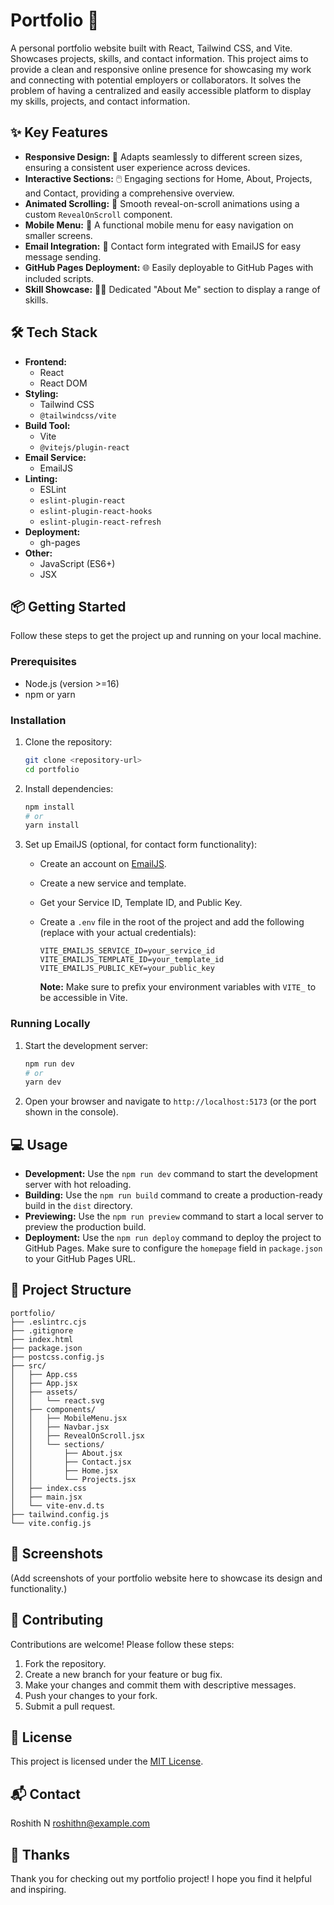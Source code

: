 # Portfolio 🚀

A personal portfolio website built with React, Tailwind CSS, and Vite. Showcases projects, skills, and contact information. This project aims to provide a clean and responsive online presence for showcasing my work and connecting with potential employers or collaborators. It solves the problem of having a centralized and easily accessible platform to display my skills, projects, and contact information.

## ✨ Key Features

- **Responsive Design:** 📱 Adapts seamlessly to different screen sizes, ensuring a consistent user experience across devices.
- **Interactive Sections:** 🖱️ Engaging sections for Home, About, Projects, and Contact, providing a comprehensive overview.
- **Animated Scrolling:** 📜 Smooth reveal-on-scroll animations using a custom `RevealOnScroll` component.
- **Mobile Menu:** 🍔 A functional mobile menu for easy navigation on smaller screens.
- **Email Integration:** 📧 Contact form integrated with EmailJS for easy message sending.
- **GitHub Pages Deployment:** 🌐 Easily deployable to GitHub Pages with included scripts.
- **Skill Showcase:** 🤹‍♀️ Dedicated "About Me" section to display a range of skills.

## 🛠️ Tech Stack

- **Frontend:**
    - React
    - React DOM
- **Styling:**
    - Tailwind CSS
    - `@tailwindcss/vite`
- **Build Tool:**
    - Vite
    - `@vitejs/plugin-react`
- **Email Service:**
    - EmailJS
- **Linting:**
    - ESLint
    - `eslint-plugin-react`
    - `eslint-plugin-react-hooks`
    - `eslint-plugin-react-refresh`
- **Deployment:**
    - gh-pages
- **Other:**
    - JavaScript (ES6+)
    - JSX

## 📦 Getting Started

Follow these steps to get the project up and running on your local machine.

### Prerequisites

- Node.js (version >=16)
- npm or yarn

### Installation

1.  Clone the repository:

    ```bash
    git clone <repository-url>
    cd portfolio
    ```

2.  Install dependencies:

    ```bash
    npm install
    # or
    yarn install
    ```

3.  Set up EmailJS (optional, for contact form functionality):

    -   Create an account on [EmailJS](https://www.emailjs.com/).
    -   Create a new service and template.
    -   Get your Service ID, Template ID, and Public Key.
    -   Create a `.env` file in the root of the project and add the following (replace with your actual credentials):

        ```
        VITE_EMAILJS_SERVICE_ID=your_service_id
        VITE_EMAILJS_TEMPLATE_ID=your_template_id
        VITE_EMAILJS_PUBLIC_KEY=your_public_key
        ```

        **Note:** Make sure to prefix your environment variables with `VITE_` to be accessible in Vite.

### Running Locally

1.  Start the development server:

    ```bash
    npm run dev
    # or
    yarn dev
    ```

2.  Open your browser and navigate to `http://localhost:5173` (or the port shown in the console).

## 💻 Usage

-   **Development:** Use the `npm run dev` command to start the development server with hot reloading.
-   **Building:** Use the `npm run build` command to create a production-ready build in the `dist` directory.
-   **Previewing:** Use the `npm run preview` command to start a local server to preview the production build.
-   **Deployment:** Use the `npm run deploy` command to deploy the project to GitHub Pages. Make sure to configure the `homepage` field in `package.json` to your GitHub Pages URL.

## 📂 Project Structure

```
portfolio/
├── .eslintrc.cjs
├── .gitignore
├── index.html
├── package.json
├── postcss.config.js
├── src/
│   ├── App.css
│   ├── App.jsx
│   ├── assets/
│   │   └── react.svg
│   ├── components/
│   │   ├── MobileMenu.jsx
│   │   ├── Navbar.jsx
│   │   ├── RevealOnScroll.jsx
│   │   └── sections/
│   │       ├── About.jsx
│   │       ├── Contact.jsx
│   │       ├── Home.jsx
│   │       └── Projects.jsx
│   ├── index.css
│   ├── main.jsx
│   └── vite-env.d.ts
├── tailwind.config.js
└── vite.config.js
```

## 📸 Screenshots

(Add screenshots of your portfolio website here to showcase its design and functionality.)

## 🤝 Contributing

Contributions are welcome! Please follow these steps:

1.  Fork the repository.
2.  Create a new branch for your feature or bug fix.
3.  Make your changes and commit them with descriptive messages.
4.  Push your changes to your fork.
5.  Submit a pull request.

## 📝 License

This project is licensed under the [MIT License](LICENSE).

## 📬 Contact

Roshith N
[roshithn@example.com](mailto:roshithnofficial@gmail.com)

## 💖 Thanks

Thank you for checking out my portfolio project! I hope you find it helpful and inspiring.

